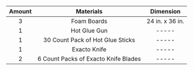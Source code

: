 | Amount | Materials | Dimension |
|    :----:   |    :----:   |    :----:   |
| 3 | Foam Boards | 24 in. x 36 in. |
| 1 | Hot Glue Gun | ----- |
| 1 | 30 Count Pack of Hot Glue Sticks | ----- |
| 1 | Exacto Knife | ----- |
| 2 | 6 Count Packs of Exacto Knife Blades | ----- |
